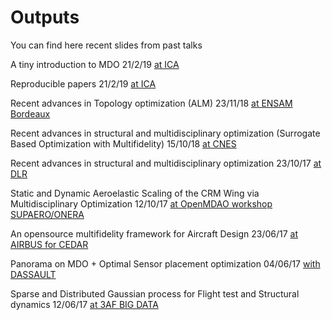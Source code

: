 # Outputs

You can find here recent slides from past talks

A tiny introduction to MDO 21/2/19 [at ICA](https://github.com/mid2SUPAERO/Outputs/blob/master/Presentation_JM_MDO-compressed.pdf)


Reproducible papers 21/2/19 [at ICA](https://github.com/mid2SUPAERO/Outputs/blob/master/ReproduciblePapers-compressed.pdf)


Recent advances in Topology optimization (ALM) 23/11/18 [at ENSAM Bordeaux](https://github.com/mid2SUPAERO/Outputs/blob/master/Presentation_JMSC_FA.pdf)

Recent advances in structural and multidisciplinary optimization (Surrogate Based Optimization with Multifidelity) 15/10/18 [at CNES](https://github.com/mid2SUPAERO/Outputs/blob/master/MDO_15-10-18_CNES.pdf)
 
Recent advances in structural and multidisciplinary optimization 23/10/17 [at DLR](https://github.com/mid2SUPAERO/Outputs/blob/master/MDO_23-10-17_DLR.pdf)
 
Static and Dynamic Aeroelastic Scaling of the CRM Wing via Multidisciplinary Optimization 12/10/17 [at OpenMDAO workshop SUPAERO/ONERA](https://github.com/mid2SUPAERO/Outputs/blob/master/MDO_12-10_17_OpenMDAO.pdf)
 
An opensource multifidelity
framework for Aircraft Design 23/06/17 [at AIRBUS for CEDAR](https://github.com/mid2SUPAERO/Outputs/blob/master/MDO-06-17_CEDAR.pdf)
 
Panorama on MDO + Optimal Sensor placement optimization 04/06/17 [with DASSAULT](https://github.com/mid2SUPAERO/Outputs/blob/master/MDO_4-06-17_Dassault.pdf)
 
Sparse and Distributed Gaussian process for Flight test and Structural dynamics 12/06/17 [at 3AF BIG DATA](https://github.com/mid2SUPAERO/Outputs/blob/master/MDO_12-06-17_3AFBigData.pdf)



